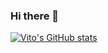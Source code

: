 ### Hi there 👋

[![Vito's GitHub stats](https://github-readme-stats.vercel.app/api?username=to-to-to-to&count_private=true&show_icons=true&theme=onedark)](https://github.com/to-to-to-to/github-readme-stats)
